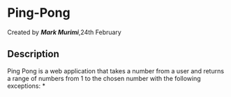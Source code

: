 # Ping-Pong
Created by ***Mark Murimi***,24th February

## Description
Ping Pong is a web application that takes a number from a user and returns a range of numbers from 1 to the chosen number with the following exceptions:
*
